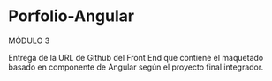 # Porfolio-Angular

MÓDULO 3

Entrega de la URL de Github del Front End que contiene el maquetado basado en componente de Angular según el proyecto final integrador.
